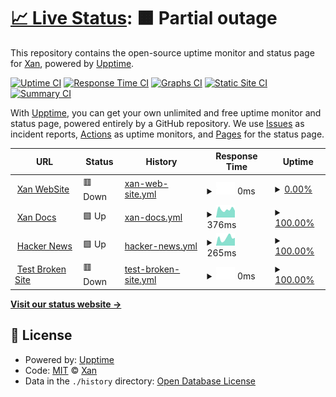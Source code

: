 # [📈 Live Status](https://XanHelpers.github.io/StatusPage): <!--live status--> **🟧 Partial outage**

This repository contains the open-source uptime monitor and status page for [Xan](https://XanHelpers.github.io/StatusPage), powered by [Upptime](https://github.com/upptime/upptime).

[![Uptime CI](https://github.com/XanHelpers/StatusPage/workflows/Uptime%20CI/badge.svg)](https://github.com/XanHelpers/StatusPage/actions?query=workflow%3A%22Uptime+CI%22)
[![Response Time CI](https://github.com/XanHelpers/StatusPage/workflows/Response%20Time%20CI/badge.svg)](https://github.com/XanHelpers/StatusPage/actions?query=workflow%3A%22Response+Time+CI%22)
[![Graphs CI](https://github.com/XanHelpers/StatusPage/workflows/Graphs%20CI/badge.svg)](https://github.com/XanHelpers/StatusPage/actions?query=workflow%3A%22Graphs+CI%22)
[![Static Site CI](https://github.com/XanHelpers/StatusPage/workflows/Static%20Site%20CI/badge.svg)](https://github.com/XanHelpers/StatusPage/actions?query=workflow%3A%22Static+Site+CI%22)
[![Summary CI](https://github.com/XanHelpers/StatusPage/workflows/Summary%20CI/badge.svg)](https://github.com/XanHelpers/StatusPage/actions?query=workflow%3A%22Summary+CI%22)

With [Upptime](https://upptime.js.org), you can get your own unlimited and free uptime monitor and status page, powered entirely by a GitHub repository. We use [Issues](https://github.com/XanHelpers/StatusPage/issues) as incident reports, [Actions](https://github.com/XanHelpers/StatusPage/actions) as uptime monitors, and [Pages](https://XanHelpers.github.io/StatusPage) for the status page.

<!--start: status pages-->
<!-- This summary is generated by Upptime (https://github.com/upptime/upptime) -->
<!-- Do not edit this manually, your changes will be overwritten -->
<!-- prettier-ignore -->
| URL | Status | History | Response Time | Uptime |
| --- | ------ | ------- | ------------- | ------ |
| <img alt="" src="https://icons.duckduckgo.com/ip3/xandevelopers.tk.ico" height="13"> [Xan WebSite](https://xandevelopers.tk) | 🟥 Down | [xan-web-site.yml](https://github.com/XanezDevelopers/StatusPage/commits/HEAD/history/xan-web-site.yml) | <details><summary><img alt="Response time graph" src="./graphs/xan-web-site/response-time-week.png" height="20"> 0ms</summary><br><a href="https://XanHelpers.github.io/StatusPage/history/xan-web-site"><img alt="Response time 423" src="https://img.shields.io/endpoint?url=https%3A%2F%2Fraw.githubusercontent.com%2FXanezDevelopers%2FStatusPage%2FHEAD%2Fapi%2Fxan-web-site%2Fresponse-time.json"></a><br><a href="https://XanHelpers.github.io/StatusPage/history/xan-web-site"><img alt="24-hour response time 0" src="https://img.shields.io/endpoint?url=https%3A%2F%2Fraw.githubusercontent.com%2FXanezDevelopers%2FStatusPage%2FHEAD%2Fapi%2Fxan-web-site%2Fresponse-time-day.json"></a><br><a href="https://XanHelpers.github.io/StatusPage/history/xan-web-site"><img alt="7-day response time 0" src="https://img.shields.io/endpoint?url=https%3A%2F%2Fraw.githubusercontent.com%2FXanezDevelopers%2FStatusPage%2FHEAD%2Fapi%2Fxan-web-site%2Fresponse-time-week.json"></a><br><a href="https://XanHelpers.github.io/StatusPage/history/xan-web-site"><img alt="30-day response time 328" src="https://img.shields.io/endpoint?url=https%3A%2F%2Fraw.githubusercontent.com%2FXanezDevelopers%2FStatusPage%2FHEAD%2Fapi%2Fxan-web-site%2Fresponse-time-month.json"></a><br><a href="https://XanHelpers.github.io/StatusPage/history/xan-web-site"><img alt="1-year response time 423" src="https://img.shields.io/endpoint?url=https%3A%2F%2Fraw.githubusercontent.com%2FXanezDevelopers%2FStatusPage%2FHEAD%2Fapi%2Fxan-web-site%2Fresponse-time-year.json"></a></details> | <details><summary><a href="https://XanHelpers.github.io/StatusPage/history/xan-web-site">0.00%</a></summary><a href="https://XanHelpers.github.io/StatusPage/history/xan-web-site"><img alt="All-time uptime 85.59%" src="https://img.shields.io/endpoint?url=https%3A%2F%2Fraw.githubusercontent.com%2FXanezDevelopers%2FStatusPage%2FHEAD%2Fapi%2Fxan-web-site%2Fuptime.json"></a><br><a href="https://XanHelpers.github.io/StatusPage/history/xan-web-site"><img alt="24-hour uptime 0.00%" src="https://img.shields.io/endpoint?url=https%3A%2F%2Fraw.githubusercontent.com%2FXanezDevelopers%2FStatusPage%2FHEAD%2Fapi%2Fxan-web-site%2Fuptime-day.json"></a><br><a href="https://XanHelpers.github.io/StatusPage/history/xan-web-site"><img alt="7-day uptime 0.00%" src="https://img.shields.io/endpoint?url=https%3A%2F%2Fraw.githubusercontent.com%2FXanezDevelopers%2FStatusPage%2FHEAD%2Fapi%2Fxan-web-site%2Fuptime-week.json"></a><br><a href="https://XanHelpers.github.io/StatusPage/history/xan-web-site"><img alt="30-day uptime 53.47%" src="https://img.shields.io/endpoint?url=https%3A%2F%2Fraw.githubusercontent.com%2FXanezDevelopers%2FStatusPage%2FHEAD%2Fapi%2Fxan-web-site%2Fuptime-month.json"></a><br><a href="https://XanHelpers.github.io/StatusPage/history/xan-web-site"><img alt="1-year uptime 85.59%" src="https://img.shields.io/endpoint?url=https%3A%2F%2Fraw.githubusercontent.com%2FXanezDevelopers%2FStatusPage%2FHEAD%2Fapi%2Fxan-web-site%2Fuptime-year.json"></a></details>
| <img alt="" src="https://icons.duckduckgo.com/ip3/docs.xandevelopers.tk.ico" height="13"> [Xan Docs](https://docs.xandevelopers.tk) | 🟩 Up | [xan-docs.yml](https://github.com/XanezDevelopers/StatusPage/commits/HEAD/history/xan-docs.yml) | <details><summary><img alt="Response time graph" src="./graphs/xan-docs/response-time-week.png" height="20"> 376ms</summary><br><a href="https://XanHelpers.github.io/StatusPage/history/xan-docs"><img alt="Response time 364" src="https://img.shields.io/endpoint?url=https%3A%2F%2Fraw.githubusercontent.com%2FXanezDevelopers%2FStatusPage%2FHEAD%2Fapi%2Fxan-docs%2Fresponse-time.json"></a><br><a href="https://XanHelpers.github.io/StatusPage/history/xan-docs"><img alt="24-hour response time 316" src="https://img.shields.io/endpoint?url=https%3A%2F%2Fraw.githubusercontent.com%2FXanezDevelopers%2FStatusPage%2FHEAD%2Fapi%2Fxan-docs%2Fresponse-time-day.json"></a><br><a href="https://XanHelpers.github.io/StatusPage/history/xan-docs"><img alt="7-day response time 376" src="https://img.shields.io/endpoint?url=https%3A%2F%2Fraw.githubusercontent.com%2FXanezDevelopers%2FStatusPage%2FHEAD%2Fapi%2Fxan-docs%2Fresponse-time-week.json"></a><br><a href="https://XanHelpers.github.io/StatusPage/history/xan-docs"><img alt="30-day response time 398" src="https://img.shields.io/endpoint?url=https%3A%2F%2Fraw.githubusercontent.com%2FXanezDevelopers%2FStatusPage%2FHEAD%2Fapi%2Fxan-docs%2Fresponse-time-month.json"></a><br><a href="https://XanHelpers.github.io/StatusPage/history/xan-docs"><img alt="1-year response time 364" src="https://img.shields.io/endpoint?url=https%3A%2F%2Fraw.githubusercontent.com%2FXanezDevelopers%2FStatusPage%2FHEAD%2Fapi%2Fxan-docs%2Fresponse-time-year.json"></a></details> | <details><summary><a href="https://XanHelpers.github.io/StatusPage/history/xan-docs">100.00%</a></summary><a href="https://XanHelpers.github.io/StatusPage/history/xan-docs"><img alt="All-time uptime 100.00%" src="https://img.shields.io/endpoint?url=https%3A%2F%2Fraw.githubusercontent.com%2FXanezDevelopers%2FStatusPage%2FHEAD%2Fapi%2Fxan-docs%2Fuptime.json"></a><br><a href="https://XanHelpers.github.io/StatusPage/history/xan-docs"><img alt="24-hour uptime 100.00%" src="https://img.shields.io/endpoint?url=https%3A%2F%2Fraw.githubusercontent.com%2FXanezDevelopers%2FStatusPage%2FHEAD%2Fapi%2Fxan-docs%2Fuptime-day.json"></a><br><a href="https://XanHelpers.github.io/StatusPage/history/xan-docs"><img alt="7-day uptime 100.00%" src="https://img.shields.io/endpoint?url=https%3A%2F%2Fraw.githubusercontent.com%2FXanezDevelopers%2FStatusPage%2FHEAD%2Fapi%2Fxan-docs%2Fuptime-week.json"></a><br><a href="https://XanHelpers.github.io/StatusPage/history/xan-docs"><img alt="30-day uptime 100.00%" src="https://img.shields.io/endpoint?url=https%3A%2F%2Fraw.githubusercontent.com%2FXanezDevelopers%2FStatusPage%2FHEAD%2Fapi%2Fxan-docs%2Fuptime-month.json"></a><br><a href="https://XanHelpers.github.io/StatusPage/history/xan-docs"><img alt="1-year uptime 100.00%" src="https://img.shields.io/endpoint?url=https%3A%2F%2Fraw.githubusercontent.com%2FXanezDevelopers%2FStatusPage%2FHEAD%2Fapi%2Fxan-docs%2Fuptime-year.json"></a></details>
| <img alt="" src="https://icons.duckduckgo.com/ip3/news.ycombinator.com.ico" height="13"> [Hacker News](https://news.ycombinator.com) | 🟩 Up | [hacker-news.yml](https://github.com/XanezDevelopers/StatusPage/commits/HEAD/history/hacker-news.yml) | <details><summary><img alt="Response time graph" src="./graphs/hacker-news/response-time-week.png" height="20"> 265ms</summary><br><a href="https://XanHelpers.github.io/StatusPage/history/hacker-news"><img alt="Response time 296" src="https://img.shields.io/endpoint?url=https%3A%2F%2Fraw.githubusercontent.com%2FXanezDevelopers%2FStatusPage%2FHEAD%2Fapi%2Fhacker-news%2Fresponse-time.json"></a><br><a href="https://XanHelpers.github.io/StatusPage/history/hacker-news"><img alt="24-hour response time 273" src="https://img.shields.io/endpoint?url=https%3A%2F%2Fraw.githubusercontent.com%2FXanezDevelopers%2FStatusPage%2FHEAD%2Fapi%2Fhacker-news%2Fresponse-time-day.json"></a><br><a href="https://XanHelpers.github.io/StatusPage/history/hacker-news"><img alt="7-day response time 265" src="https://img.shields.io/endpoint?url=https%3A%2F%2Fraw.githubusercontent.com%2FXanezDevelopers%2FStatusPage%2FHEAD%2Fapi%2Fhacker-news%2Fresponse-time-week.json"></a><br><a href="https://XanHelpers.github.io/StatusPage/history/hacker-news"><img alt="30-day response time 308" src="https://img.shields.io/endpoint?url=https%3A%2F%2Fraw.githubusercontent.com%2FXanezDevelopers%2FStatusPage%2FHEAD%2Fapi%2Fhacker-news%2Fresponse-time-month.json"></a><br><a href="https://XanHelpers.github.io/StatusPage/history/hacker-news"><img alt="1-year response time 296" src="https://img.shields.io/endpoint?url=https%3A%2F%2Fraw.githubusercontent.com%2FXanezDevelopers%2FStatusPage%2FHEAD%2Fapi%2Fhacker-news%2Fresponse-time-year.json"></a></details> | <details><summary><a href="https://XanHelpers.github.io/StatusPage/history/hacker-news">100.00%</a></summary><a href="https://XanHelpers.github.io/StatusPage/history/hacker-news"><img alt="All-time uptime 100.00%" src="https://img.shields.io/endpoint?url=https%3A%2F%2Fraw.githubusercontent.com%2FXanezDevelopers%2FStatusPage%2FHEAD%2Fapi%2Fhacker-news%2Fuptime.json"></a><br><a href="https://XanHelpers.github.io/StatusPage/history/hacker-news"><img alt="24-hour uptime 100.00%" src="https://img.shields.io/endpoint?url=https%3A%2F%2Fraw.githubusercontent.com%2FXanezDevelopers%2FStatusPage%2FHEAD%2Fapi%2Fhacker-news%2Fuptime-day.json"></a><br><a href="https://XanHelpers.github.io/StatusPage/history/hacker-news"><img alt="7-day uptime 100.00%" src="https://img.shields.io/endpoint?url=https%3A%2F%2Fraw.githubusercontent.com%2FXanezDevelopers%2FStatusPage%2FHEAD%2Fapi%2Fhacker-news%2Fuptime-week.json"></a><br><a href="https://XanHelpers.github.io/StatusPage/history/hacker-news"><img alt="30-day uptime 100.00%" src="https://img.shields.io/endpoint?url=https%3A%2F%2Fraw.githubusercontent.com%2FXanezDevelopers%2FStatusPage%2FHEAD%2Fapi%2Fhacker-news%2Fuptime-month.json"></a><br><a href="https://XanHelpers.github.io/StatusPage/history/hacker-news"><img alt="1-year uptime 100.00%" src="https://img.shields.io/endpoint?url=https%3A%2F%2Fraw.githubusercontent.com%2FXanezDevelopers%2FStatusPage%2FHEAD%2Fapi%2Fhacker-news%2Fuptime-year.json"></a></details>
| <img alt="" src="https://icons.duckduckgo.com/ip3/thissitedoesnotexist.koj.co.ico" height="13"> [Test Broken Site](https://thissitedoesnotexist.koj.co) | 🟥 Down | [test-broken-site.yml](https://github.com/XanezDevelopers/StatusPage/commits/HEAD/history/test-broken-site.yml) | <details><summary><img alt="Response time graph" src="./graphs/test-broken-site/response-time-week.png" height="20"> 0ms</summary><br><a href="https://XanHelpers.github.io/StatusPage/history/test-broken-site"><img alt="Response time 0" src="https://img.shields.io/endpoint?url=https%3A%2F%2Fraw.githubusercontent.com%2FXanezDevelopers%2FStatusPage%2FHEAD%2Fapi%2Ftest-broken-site%2Fresponse-time.json"></a><br><a href="https://XanHelpers.github.io/StatusPage/history/test-broken-site"><img alt="24-hour response time 0" src="https://img.shields.io/endpoint?url=https%3A%2F%2Fraw.githubusercontent.com%2FXanezDevelopers%2FStatusPage%2FHEAD%2Fapi%2Ftest-broken-site%2Fresponse-time-day.json"></a><br><a href="https://XanHelpers.github.io/StatusPage/history/test-broken-site"><img alt="7-day response time 0" src="https://img.shields.io/endpoint?url=https%3A%2F%2Fraw.githubusercontent.com%2FXanezDevelopers%2FStatusPage%2FHEAD%2Fapi%2Ftest-broken-site%2Fresponse-time-week.json"></a><br><a href="https://XanHelpers.github.io/StatusPage/history/test-broken-site"><img alt="30-day response time 0" src="https://img.shields.io/endpoint?url=https%3A%2F%2Fraw.githubusercontent.com%2FXanezDevelopers%2FStatusPage%2FHEAD%2Fapi%2Ftest-broken-site%2Fresponse-time-month.json"></a><br><a href="https://XanHelpers.github.io/StatusPage/history/test-broken-site"><img alt="1-year response time 0" src="https://img.shields.io/endpoint?url=https%3A%2F%2Fraw.githubusercontent.com%2FXanezDevelopers%2FStatusPage%2FHEAD%2Fapi%2Ftest-broken-site%2Fresponse-time-year.json"></a></details> | <details><summary><a href="https://XanHelpers.github.io/StatusPage/history/test-broken-site">100.00%</a></summary><a href="https://XanHelpers.github.io/StatusPage/history/test-broken-site"><img alt="All-time uptime 100.00%" src="https://img.shields.io/endpoint?url=https%3A%2F%2Fraw.githubusercontent.com%2FXanezDevelopers%2FStatusPage%2FHEAD%2Fapi%2Ftest-broken-site%2Fuptime.json"></a><br><a href="https://XanHelpers.github.io/StatusPage/history/test-broken-site"><img alt="24-hour uptime 100.00%" src="https://img.shields.io/endpoint?url=https%3A%2F%2Fraw.githubusercontent.com%2FXanezDevelopers%2FStatusPage%2FHEAD%2Fapi%2Ftest-broken-site%2Fuptime-day.json"></a><br><a href="https://XanHelpers.github.io/StatusPage/history/test-broken-site"><img alt="7-day uptime 100.00%" src="https://img.shields.io/endpoint?url=https%3A%2F%2Fraw.githubusercontent.com%2FXanezDevelopers%2FStatusPage%2FHEAD%2Fapi%2Ftest-broken-site%2Fuptime-week.json"></a><br><a href="https://XanHelpers.github.io/StatusPage/history/test-broken-site"><img alt="30-day uptime 100.00%" src="https://img.shields.io/endpoint?url=https%3A%2F%2Fraw.githubusercontent.com%2FXanezDevelopers%2FStatusPage%2FHEAD%2Fapi%2Ftest-broken-site%2Fuptime-month.json"></a><br><a href="https://XanHelpers.github.io/StatusPage/history/test-broken-site"><img alt="1-year uptime 100.00%" src="https://img.shields.io/endpoint?url=https%3A%2F%2Fraw.githubusercontent.com%2FXanezDevelopers%2FStatusPage%2FHEAD%2Fapi%2Ftest-broken-site%2Fuptime-year.json"></a></details>

<!--end: status pages-->

[**Visit our status website →**](https://XanHelpers.github.io/StatusPage)

## 📄 License

- Powered by: [Upptime](https://github.com/upptime/upptime)
- Code: [MIT](./LICENSE) © [Xan](https://XanHelpers.github.io/StatusPage)
- Data in the `./history` directory: [Open Database License](https://opendatacommons.org/licenses/odbl/1-0/)

